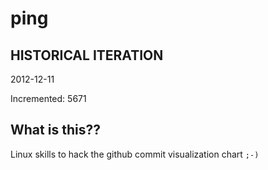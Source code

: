# ping

## HISTORICAL ITERATION
2012-12-11

Incremented: 5671

## What is this?? 
Linux skills to hack the github commit visualization chart `;-)`
